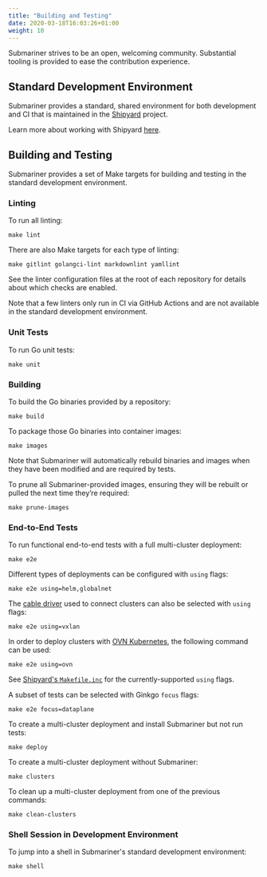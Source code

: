 ```yaml
---
title: "Building and Testing"
date: 2020-03-18T16:03:26+01:00
weight: 10
---
```


Submariner strives to be an open, welcoming community. Substantial tooling is provided to ease the contribution experience.

## Standard Development Environment

Submariner provides a standard, shared environment for both development and CI that is maintained in the
[Shipyard](https://github.com/submariner-io/shipyard) project.

Learn more about working with Shipyard [here](../shipyard).

## Building and Testing

Submariner provides a set of Make targets for building and testing in the standard development environment.

### Linting

To run all linting:

```shell
make lint
```

There are also Make targets for each type of linting:

```shell
make gitlint golangci-lint markdownlint yamllint
```

See the linter configuration files at the root of each repository for details about which checks are enabled.

Note that a few linters only run in CI via GitHub Actions and are not available in the standard development environment.

### Unit Tests

To run Go unit tests:

```shell
make unit
```

### Building

To build the Go binaries provided by a repository:

```shell
make build
```

To package those Go binaries into container images:

```shell
make images
```

Note that Submariner will automatically rebuild binaries and images when they have been modified and are required by tests.

To prune all Submariner-provided images, ensuring they will be rebuilt or pulled the next time they’re required:

```shell
make prune-images
```

### End-to-End Tests

To run functional end-to-end tests with a full multi-cluster deployment:

```shell
make e2e
```

Different types of deployments can be configured with `using` flags:

```shell
make e2e using=helm,globalnet
```

The [cable driver](../../getting-started/architecture/gateway-engine) used to connect clusters can also be selected with `using` flags:

```shell
make e2e using=vxlan
```

In order to deploy clusters with [OVN Kubernetes](../../getting-started/architecture/networkplugin-syncer/ovn-kubernetes/), the
following command can be used:

```shell
make e2e using=ovn
```

See [Shipyard's `Makefile.inc`](https://github.com/submariner-io/shipyard/blob/devel/Makefile.inc) for the currently-supported `using` flags.

A subset of tests can be selected with Ginkgo `focus` flags:

```shell
make e2e focus=dataplane
```

To create a multi-cluster deployment and install Submariner but not run tests:

```shell
make deploy
```

To create a multi-cluster deployment without Submariner:

```shell
make clusters
```

To clean up a multi-cluster deployment from one of the previous commands:

```shell
make clean-clusters
```

### Shell Session in Development Environment

To jump into a shell in Submariner's standard development environment:

```shell
make shell
```
